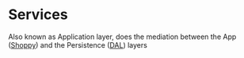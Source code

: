 # Services

Also known as Application layer, does the mediation between the App ([Shoppy](../Shoppy/))
and the Persistence ([DAL](../DAL/)) layers